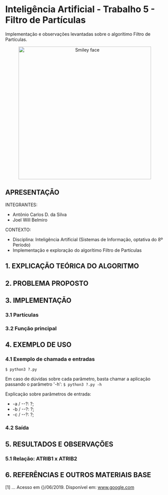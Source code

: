 # Inteligência Artificial - Trabalho 5 - Filtro de Partículas

Implementação e observações levantadas sobre o algorítimo Filtro de Partículas.

<p align="center"/>
<img src="https://cdn131.picsart.com/281241735010211.png?r1024x1024" alt="Smiley face" width="420">

## APRESENTAÇÃO

INTEGRANTES:
* Antônio Carlos D. da Silva
* Joel Will Belmiro

CONTEXTO:
* Disciplina: Inteligência Artificial (Sistemas de Informação, optativa do 8º Período)
* Implementação e exploração do algorítimo Filtro de Partículas


## 1. EXPLICAÇÃO TEÓRICA DO ALGORITMO

## 2. PROBLEMA PROPOSTO

## 3. IMPLEMENTAÇÃO

### 3.1 Partículas

### 3.2 Função principal

## 4. EXEMPLO DE USO

### 4.1 Exemplo de chamada e entradas

`$ python3 ?.py`

Em caso de dúvidas sobre cada parâmetro, basta chamar a aplicação passando o parâmetro '-h':
`$ python3 ?.py -h`

Explicação sobre parâmetros de entrada:
* -a / --?: ?;
* -b / --?: ?;
* -c / --?: ?;

### 4.2 Saída

## 5. RESULTADOS E OBSERVAÇÕES

### 5.1 Relação: ATRIB1 x ATRIB2

## 6. REFERÊNCIAS E OUTROS MATERIAIS BASE

[1] ... Acesso em {}/06/2019. Disponível em:
www.google.com
